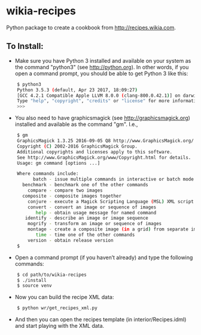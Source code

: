 # wikia-recipes
Python package to create a cookbook from <http://recipes.wikia.com>.

## To Install:
* Make sure you have Python 3 installed and available on your system as the command "python3" (see <http://python.org>). In other words, if you open a command prompt, you should be able to get Python 3 like this:
```bash
    $ python3
    Python 3.5.3 (default, Apr 23 2017, 18:09:27) 
    [GCC 4.2.1 Compatible Apple LLVM 8.0.0 (clang-800.0.42.1)] on darwin
    Type "help", "copyright", "credits" or "license" for more information.
    >>> 
```

* You also need to have graphicsmagick (see <http://graphicsmagick.org>) installed and available as the command "gm". I.e.,
```bash
    $ gm
    GraphicsMagick 1.3.25 2016-09-05 Q8 http://www.GraphicsMagick.org/
    Copyright (C) 2002-2016 GraphicsMagick Group.
    Additional copyrights and licenses apply to this software.
    See http://www.GraphicsMagick.org/www/Copyright.html for details.
    Usage: gm command [options ...]

    Where commands include: 
          batch - issue multiple commands in interactive or batch mode
      benchmark - benchmark one of the other commands
        compare - compare two images
      composite - composite images together
        conjure - execute a Magick Scripting Language (MSL) XML script
        convert - convert an image or sequence of images
           help - obtain usage message for named command
       identify - describe an image or image sequence
        mogrify - transform an image or sequence of images
        montage - create a composite image (in a grid) from separate images
           time - time one of the other commands
        version - obtain release version
    $ 
```

* Open a command prompt (if you haven’t already) and type the following commands:
```bash
    $ cd path/to/wikia-recipes
    $ ./install
    $ source venv
```

* Now you can build the recipe XML data:
```bash
    $ python wr/get_recipes_xml.py
```

* And then you can open the recipes template (in interior/Recipes.idml) and start playing with the XML data.

